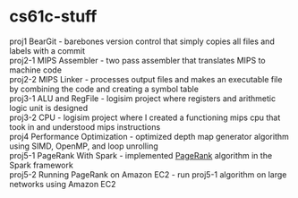 # cs61c-stuff
proj1 BearGit - barebones version control that simply copies all files and labels with a commit  
proj2-1 MIPS Assembler - two pass assembler that translates MIPS to machine code   
proj2-2 MIPS Linker - processes output files and makes an executable file by combining the code and creating a symbol table  
proj3-1 ALU and RegFile - logisim project where registers and arithmetic logic unit is designed  
proj3-2 CPU - logisim project where I created a functioning mips cpu that took in and understood mips instructions  
proj4 Performance Optimization - optimized depth map generator algorithm using SIMD, OpenMP, and loop unrolling  
proj5-1 PageRank With Spark - implemented [PageRank](http://infolab.stanford.edu/~backrub/google.html) algorithm in the Spark framework  
proj5-2 Running PageRank on Amazon EC2 - run proj5-1 algorithm on large networks using Amazon EC2  
